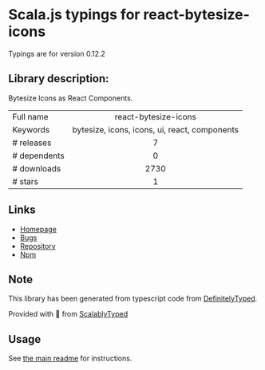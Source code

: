 
# Scala.js typings for react-bytesize-icons

Typings are for version 0.12.2

## Library description:
Bytesize Icons as React Components.

|                    |                 |
| ------------------ | :-------------: |
| Full name          | react-bytesize-icons |
| Keywords           | bytesize, icons, icons, ui, react, components |
| # releases         | 7 |
| # dependents       | 0 |
| # downloads        | 2730 |
| # stars            | 1 |

## Links
- [Homepage](https://github.com/abdelhai/react-bytesize-icons#readme)
- [Bugs](https://github.com/abdelhai/react-bytesize-icons/issues)
- [Repository](https://github.com/abdelhai/react-bytesize-icons)
- [Npm](https://www.npmjs.com/package/react-bytesize-icons)
    


## Note
This library has been generated from typescript code from [DefinitelyTyped](https://definitelytyped.org).

Provided with :purple_heart: from [ScalablyTyped](https://github.com/oyvindberg/ScalablyTyped)

## Usage
See [the main readme](../../readme.md) for instructions.


